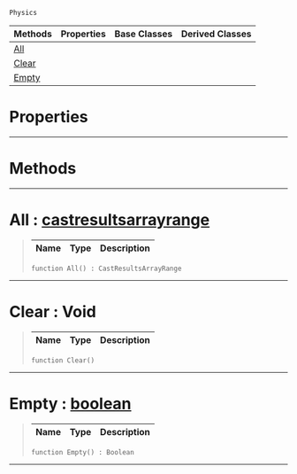  `Physics`

|Methods|Properties|Base Classes|Derived Classes|
|---|---|---|---|
|[ All](https://plasmaengine.github.io/PlasmaDocs/Plasma1/C++/code_reference/class_reference/castresults.md#all-plasma-engine-document)| | | |
|[ Clear](https://plasmaengine.github.io/PlasmaDocs/Plasma1/C++/code_reference/class_reference/castresults.md#clear-void)| | | |
|[ Empty](https://plasmaengine.github.io/PlasmaDocs/Plasma1/C++/code_reference/class_reference/castresults.md#empty-plasma-engine-docume)| | | |


 #  Properties


---  
 #  Methods


---  
 #  All : [castresultsarrayrange](https://plasmaengine.github.io/PlasmaDocs/Plasma1/C++/code_reference/class_reference/castresultsarrayrange.md)

> 
> |Name|Type|Description|
> |---|---|---|
> ``` lang=cpp, name=Lightning
> function All() : CastResultsArrayRange
> ``` 


---  
 #  Clear : Void

> 
> |Name|Type|Description|
> |---|---|---|
> ``` lang=cpp, name=Lightning
> function Clear()
> ``` 


---  
 #  Empty : [boolean](https://plasmaengine.github.io/PlasmaDocs/Plasma1/C++/code_reference/lightning_base_types/boolean.md)

> 
> |Name|Type|Description|
> |---|---|---|
> ``` lang=cpp, name=Lightning
> function Empty() : Boolean
> ``` 


---  
 

 